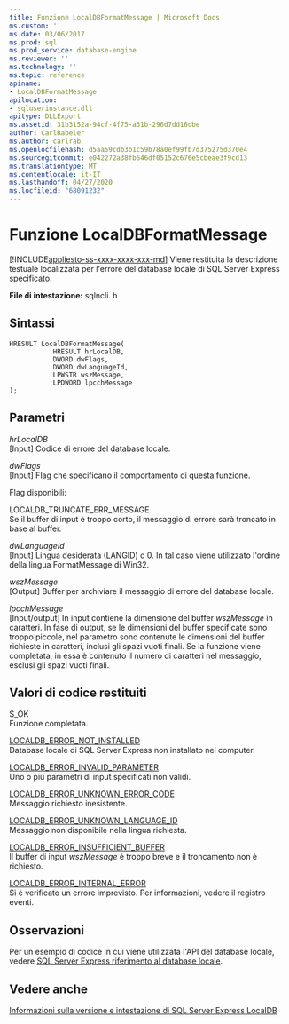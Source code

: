 ```yaml
---
title: Funzione LocalDBFormatMessage | Microsoft Docs
ms.custom: ''
ms.date: 03/06/2017
ms.prod: sql
ms.prod_service: database-engine
ms.reviewer: ''
ms.technology: ''
ms.topic: reference
apiname:
- LocalDBFormatMessage
apilocation:
- sqluserinstance.dll
apitype: DLLExport
ms.assetid: 31b3152a-94cf-4f75-a31b-296d7dd16dbe
author: CarlRabeler
ms.author: carlrab
ms.openlocfilehash: d5aa59cdb3b1c59b78a0ef99fb7d375275d370e4
ms.sourcegitcommit: e042272a38fb646df05152c676e5cbeae3f9cd13
ms.translationtype: MT
ms.contentlocale: it-IT
ms.lasthandoff: 04/27/2020
ms.locfileid: "68091232"
---
```

# <a name="localdbformatmessage-function"></a>Funzione LocalDBFormatMessage
[!INCLUDE[appliesto-ss-xxxx-xxxx-xxx-md](../../includes/appliesto-ss-xxxx-xxxx-xxx-md.md)]
  Viene restituita la descrizione testuale localizzata per l'errore del database locale di SQL Server Express specificato.  
  
 **File di intestazione:** sqlncli. h  
  
## <a name="syntax"></a>Sintassi  
  
```  
HRESULT LocalDBFormatMessage(  
           HRESULT hrLocalDB,  
           DWORD dwFlags,   
           DWORD dwLanguageId,   
           LPWSTR wszMessage,   
           LPDWORD lpcchMessage   
);  
```  
  
## <a name="parameters"></a>Parametri  
 *hrLocalDB*  
 [Input] Codice di errore del database locale.  
  
 *dwFlags*  
 [Input] Flag che specificano il comportamento di questa funzione.  
  
 Flag disponibili:  
  
 LOCALDB_TRUNCATE_ERR_MESSAGE  
 Se il buffer di input è troppo corto, il messaggio di errore sarà troncato in base al buffer.  
  
 *dwLanguageId*  
 [Input] Lingua desiderata (LANGID) o 0. In tal caso viene utilizzato l'ordine della lingua FormatMessage di Win32.  
  
 *wszMessage*  
 [Output] Buffer per archiviare il messaggio di errore del database locale.  
  
 *lpcchMessage*  
 [Input/output] In input contiene la dimensione del buffer *wszMessage* in caratteri. In fase di output, se le dimensioni del buffer specificate sono troppo piccole, nel parametro sono contenute le dimensioni del buffer richieste in caratteri, inclusi gli spazi vuoti finali. Se la funzione viene completata, in essa è contenuto il numero di caratteri nel messaggio, esclusi gli spazi vuoti finali.  
  
## <a name="returns"></a>Valori di codice restituiti  
 S_OK  
 Funzione completata.  
  
 [LOCALDB_ERROR_NOT_INSTALLED](../../relational-databases/express-localdb-error-messages/localdb-error-not-installed.md)  
 Database locale di SQL Server Express non installato nel computer.  
  
 [LOCALDB_ERROR_INVALID_PARAMETER](../../relational-databases/express-localdb-error-messages/localdb-error-invalid-parameter.md)  
 Uno o più parametri di input specificati non validi.  
  
 [LOCALDB_ERROR_UNKNOWN_ERROR_CODE](../../relational-databases/express-localdb-error-messages/localdb-error-unknown-error-code.md)  
 Messaggio richiesto inesistente.  
  
 [LOCALDB_ERROR_UNKNOWN_LANGUAGE_ID](../../relational-databases/express-localdb-error-messages/localdb-error-unknown-language-id.md)  
 Messaggio non disponibile nella lingua richiesta.  
  
 [LOCALDB_ERROR_INSUFFICIENT_BUFFER](../../relational-databases/express-localdb-error-messages/localdb-error-insufficient-buffer.md)  
 Il buffer di input *wszMessage* è troppo breve e il troncamento non è richiesto.  
  
 [LOCALDB_ERROR_INTERNAL_ERROR](../../relational-databases/express-localdb-error-messages/localdb-error-internal-error.md)  
 Si è verificato un errore imprevisto. Per informazioni, vedere il registro eventi.  
  
## <a name="remarks"></a>Osservazioni  
 Per un esempio di codice in cui viene utilizzata l'API del database locale, vedere [SQL Server Express riferimento al database locale](../../relational-databases/sql-server-express-localdb-reference.md).  
  
## <a name="see-also"></a>Vedere anche  
 [Informazioni sulla versione e intestazione di SQL Server Express LocalDB](../../relational-databases/express-localdb-instance-apis/sql-server-express-localdb-header-and-version-information.md)  
  
  
